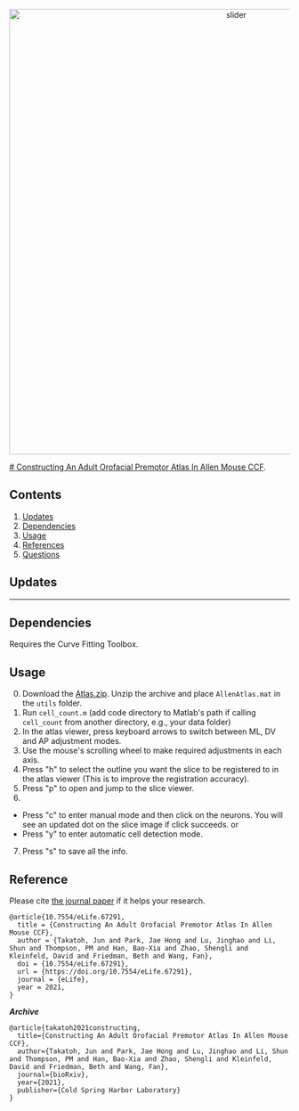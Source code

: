 <p align="center">
  <img src="./misc/demo_header.png" alt="slider" width="800px"/>
</p>

[# Constructing An Adult Orofacial Premotor Atlas In Allen Mouse CCF](https://www.biorxiv.org/content/10.1101/2021.02.18.431923v1.abstract). 


## Contents
1. [Updates](#updates)
2. [Dependencies](#dependencies)
3. [Usage](#usage)
4. [References](#references)
5. [Questions](#questions)


## Updates

---

## Dependencies

Requires the Curve Fitting Toolbox.

## Usage
0. Download the [Atlas.zip](https://drive.google.com/file/d/1-s8XfBQZxoolgtlJvwWK4daDHjxN6Jaa/view?usp=sharing). Unzip the archive and place `AllenAtlas.mat` in the `utils` folder.
1. Run `cell_count.m` (add code directory to Matlab's path if calling `cell_count` from another directory, e.g., your data folder)
2. In the atlas viewer, press keyboard arrows to switch between ML, DV and AP adjustment modes.
3. Use the mouse's scrolling wheel to make required adjustments in each axis.  
4. Press "h" to select the outline you want the slice to be registered to in the atlas viewer (This is to improve the registration accuracy).
5. Press "p" to open and jump to the slice viewer.
6. 
  * Press "c" to enter manual mode and then click on the neurons. You will see an updated dot on the slice image if click succeeds.
  or 
  * Press "y" to enter automatic cell detection mode.
7. Press "s" to save all the info.
  
## Reference
Please cite [the journal paper](https://doi.org/10.7554/eLife.67291) if it helps your research.
```
@article{10.7554/eLife.67291,
  title = {Constructing An Adult Orofacial Premotor Atlas In Allen Mouse CCF},
  author = {Takatoh, Jun and Park, Jae Hong and Lu, Jinghao and Li, Shun and Thompson, PM and Han, Bao-Xia and Zhao, Shengli and Kleinfeld, David and Friedman, Beth and Wang, Fan},
  doi = {10.7554/eLife.67291},
  url = {https://doi.org/10.7554/eLife.67291},
  journal = {eLife},
  year = 2021,
}
```
***Archive***
```
@article{takatoh2021constructing,
  title={Constructing An Adult Orofacial Premotor Atlas In Allen Mouse CCF},
  author={Takatoh, Jun and Park, Jae Hong and Lu, Jinghao and Li, Shun and Thompson, PM and Han, Bao-Xia and Zhao, Shengli and Kleinfeld, David and Friedman, Beth and Wang, Fan},
  journal={bioRxiv},
  year={2021},
  publisher={Cold Spring Harbor Laboratory}
}
```
<!-- 
## Questions?
Please email to [`placeholder`](mailto:placeholder) for additional questions. -->
